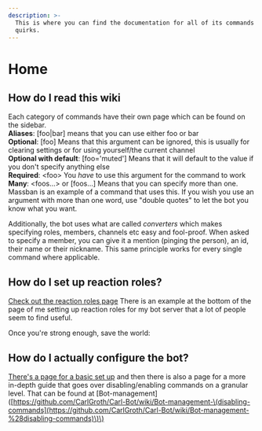```yaml
---
description: >-
  This is where you can find the documentation for all of its commands and
  quirks.
---
```


# Home

## How do I read this wiki

Each category of commands have their own page which can be found on the sidebar.   
**Aliases**: \[foo\|bar\] means that you can use either foo or bar  
**Optional**: \[foo\] Means that this argument can be ignored, this is usually for clearing settings or for using yourself/the current channel  
**Optional with default**: \[foo='muted'\] Means that it will default to the value if you don't specify anything else  
**Required**: &lt;foo&gt; You _have_ to use this argument for the command to work  
**Many**: &lt;foos...&gt; or \[foos...\] Means that you can specify more than one. Massban is an example of a command that uses this. If you wish you use an argument with more than one word, use "double quotes" to let the bot you know what you want.  
  
Additionally, the bot uses what are called _converters_ which makes specifying roles, members, channels etc easy and fool-proof. When asked to specify a member, you can give it a mention \(pinging the person\), an id, their name or their nickname. This same principle works for every single command where applicable.

##  How do I set up reaction roles?

[Check out the reaction roles page](https://github.com/CarlGroth/Carl-Bot/wiki/Reaction-Roles) There is an example at the bottom of the page of me setting up reaction roles for my bot server that a lot of people seem to find useful.

Once you're strong enough, save the world:

## How do I actually configure the bot?

[There's a page for a basic set up](https://github.com/CarlGroth/Carl-Bot/wiki/Setting-up-the-bot) and then there is also a page for a more in-depth guide that goes over disabling/enabling commands on a granular level. That can be found at \[Bot-management\]\([https://github.com/CarlGroth/Carl-Bot/wiki/Bot-management-\(disabling-commands](https://github.com/CarlGroth/Carl-Bot/wiki/Bot-management-%28disabling-commands)\)\)

